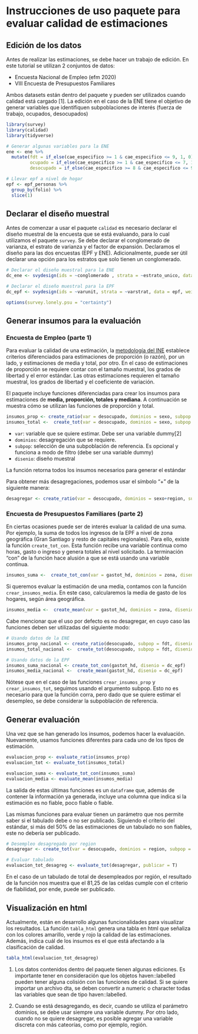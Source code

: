 Instrucciones de uso paquete para evaluar calidad de estimaciones
================

## Edición de los datos

Antes de realizar las estimaciones, se debe hacer un trabajo de edición.
En este tutorial se utilizan 2 conjuntos de datos:

  - Encuesta Nacional de Empleo (efm 2020)  
  - VIII Encuesta de Presupuestos Familiares

Ambos datasets están dentro del paquete y pueden ser utilizados cuando
calidad está cargado \[1\]. La edición en el caso de la ENE tiene el
objetivo de generar variables que identifiquen subpoblaciones de interés
(fuerza de trabajo, ocupados, desocupados)

``` r
library(survey)
library(calidad)
library(tidyverse)

# Generar algunas variables para la ENE
ene <- ene %>% 
  mutate(fdt = if_else(cae_especifico >= 1 & cae_especifico <= 9, 1, 0), # fuerza de trabajo
         ocupado = if_else(cae_especifico >= 1 & cae_especifico <= 7, 1, 0), # persona ocupada
         desocupado = if_else(cae_especifico >= 8 & cae_especifico <= 9, 1, 0)) # persona desocupada

# Llevar epf a nivel de hogar
epf <- epf_personas %>% 
  group_by(folio) %>% 
  slice(1)
```

## Declarar el diseño muestral

Antes de comenzar a usar el paquete `calidad` es necesario declarar el
diseño muestral de la encuesta que se está evaluando, para lo cual
utilizamos el paquete `survey`. Se debe declarar el conglomerado de
varianza, el estrato de varianza y el factor de expansión. Declaramos el
diseño para las dos encuestas (EPF y ENE). Adicionalmente, puede ser
útil declarar una opción para los estratos que solo tienen un
conglomerado.

``` r
# Declarar el diseño muestral para la ENE
dc_ene <- svydesign(ids = ~conglomerado , strata = ~estrato_unico, data = ene, weights = ~fact_cal)

# Declarar el diseño muestral para la EPF
dc_epf <- svydesign(ids = ~varunit, strata = ~varstrat, data = epf, weights = ~fe)

options(survey.lonely.psu = "certainty")
```

## Generar insumos para la evaluación

### Encuesta de Empleo (parte 1)

Para evaluar la calidad de una estimación, la [metodología del
INE](https://www.ine.cl/docs/default-source/documentos-de-trabajo/20200318-lineamientos-medidas-de-precisi%C3%B3n.pdf?sfvrsn=f1ab2dbe_4)
establece criterios diferenciados para estimaciones de proporción (o
razón), por un lado, y estimaciones de media y total, por otro. En el
caso de estimaciones de proporción se requiere contar con el tamaño
muestral, los grados de libertad y el error estándar. Las otras
estimaciones requieren el tamaño muestral, los grados de libertad y el
coeficiente de variación.

El paquete incluye funciones diferenciadas para crear los insumos para
estimaciones de **media, proporción, totales y mediana**. A continuación
se muestra cómo se utilizan las funciones de proporción y total.

``` r
insumos_prop <- create_ratio(var = desocupado, dominios = sexo, subpop = fdt, disenio =  dc_ene)
insumos_total <-  create_tot(var = desocupado, dominios = sexo, subpop = fdt, disenio =  dc_ene)
```

  - `var`: variable que se quiere estimar. Debe ser una variable
    dummy\[2\]
  - `dominios`: desagregación que se requiere.
  - `subpop`: selección de una subpoblación de referencia. Es opcional y
    funciona a modo de filtro (debe ser una variable dummy)
  - `disenio`: diseño muestral

La función retorna todos los insumos necesarios para generar el estándar

Para obtener más desagregaciones, podemos usar el símbolo “+” de la
siguiente manera:

``` r
desagregar <- create_ratio(var = desocupado, dominios = sexo+region, subpop = fdt, disenio =  dc_ene)
```

### Encuesta de Presupuestos Familiares (parte 2)

En ciertas ocasiones puede ser de interés evaluar la calidad de una
suma. Por ejemplo, la suma de todos los ingresos de la EPF a nivel de
zona geográfica (Gran Santiago y resto de capitales regionales). Para
ello, existe la función `create_tot_con`. Esta función recibe una
variable continua como horas, gasto o ingreso y genera totales al nivel
solicitado. La terminación “con” de la función hace alusión a que se
está usando una variable continua.

``` r
insumos_suma <-  create_tot_con(var = gastot_hd, dominios = zona, disenio =  dc_epf)
```

Si queremos evaluar la estimación de una media, contamos con la función
`crear_insumos_media`. En este caso, calcularemos la media de gasto de
los hogares, según área geográfica.

``` r
insumos_media <-  create_mean(var = gastot_hd, dominios = zona, disenio =  dc_epf)
```

Cabe mencionar que el uso por defecto es no desagregar, en cuyo caso las
funciones deben ser utilizadas del siguiente modo:

``` r
# Usando datos de la ENE
insumos_prop_nacional <- create_ratio(desocupado, subpop = fdt, disenio = dc_ene)
insumos_total_nacional <-  create_tot(desocupado, subpop = fdt, disenio = dc_ene)

# Usando datos de la EPF
insumos_suma_nacional <- create_tot_con(gastot_hd, disenio = dc_epf)
insumos_media_nacional <-  create_mean(gastot_hd, disenio = dc_epf)
```

Nótese que en el caso de las funciones `crear_insumos_prop` y
`crear_insumos_tot`, seguimos usando el argumento subpop. Esto no es
necesario para que la función corra, pero dado que se quiere estimar el
desempleo, se debe considerar la subpoblación de referencia.

## Generar evaluación

Una vez que se han generado los insumos, podemos hacer la evaluación.
Nuevamente, usamos funciones diferentes para cada uno de los tipos de
estimación.

``` r
evaluacion_prop <- evaluate_ratio(insumos_prop)
evaluacion_tot <- evaluate_tot(insumos_total)

evaluacion_suma <- evaluate_tot_con(insumos_suma)
evaluacion_media <- evaluate_mean(insumos_media)
```

La salida de estas últimas funciones es un `dataframe` que, además de
contener la información ya generada, incluye una columna que indica si
la estimación es no fiable, poco fiable o fiable.

Las mismas funciones para evaluar tienen un parámetro que nos permite
saber si el tabulado debe o no ser publicado. Siguiendo el criterio del
estándar, si más del 50% de las estimaciones de un tabulado no son
fiables, este no debería ser publicado.

``` r
# Desempleo desagregado por region
desagregar <- create_tot(var = desocupado, dominios = region, subpop = fdt, disenio =  dc_ene)

# Evaluar tabulado
evaluacion_tot_desagreg <- evaluate_tot(desagregar, publicar = T)
```

En el caso de un tabulado de total de desempleados por región, el
resultado de la función nos muestra que el 81,25 de las celdas cumple
con el criterio de fiabilidad, por ende, puede ser publicado.

## Visualización en html

Actualmente, están en desarrollo algunas funcionalidades para visualizar
los resultados. La función `tabla_html` genera una tabla en html que
señaliza con los colores amarillo, verde y rojo la calidad de las
estimaciones. Además, indica cuál de los insumos es el que está
afectando a la clasificación de calidad.

``` r
tabla_html(evaluacion_tot_desagreg)
```

1.  Los datos contenidos dentro del paquete tienen algunas ediciones. Es
    importante tener en consideración que los objetos haven::labelled
    pueden tener alguna colisión con las funciones de calidad. Si se
    quiere importar un archivo dta, se deben convertir a numeric o
    character todas las variables que sean de tipo haven::labelled.

2.  Cuando se está desagregando, es decir, cuando se utiliza el
    parámetro dominios, se debe usar siempre una variable dummy. Por
    otro lado, cuando no se quiere desagregar, es posible agregar una
    variable discreta con más cateorías, como por ejemplo, región.
